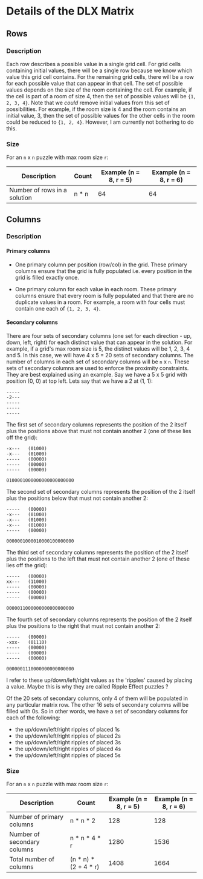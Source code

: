# Details of the DLX Matrix

## Rows

### Description

Each row describes a possible value in a single grid cell. For grid cells containing initial values,
there will be a single row because we know which value this grid cell contains. For the remaining grid cells,
there will be a row for each possible value that can appear in that cell. The set of possible values depends
on the size of the room containing the cell. For example, if the cell is part of a room of size 4, then the set
of possible values will be `{1, 2, 3, 4}`. Note that we _could_ remove initial values from this set of possibilities.
For example, if the room size is 4 and the room contains an initial value, 3, then the set of possible values
for the other cells in the room could be reduced to `{1, 2, 4}`. However, I am currently not bothering to do this.

### Size

For an `n` x `n` puzzle with max room size `r`:

| Description | Count | Example (n = 8, r = 5) | Example (n = 8, r = 6) |
| --- | --- | --- | --- |
| Number of rows in a solution | n * n | 64 | 64 |

## Columns

### Description

#### Primary columns

* One primary column per position (row/col) in the grid.
These primary columns ensure that the grid is fully populated
i.e. every position in the grid is filled exactly once.

* One primary column for each value in each room.
These primary columns ensure that every room is fully populated
and that there are no duplicate values in a room. For example,
a room with four cells must contain one each of `{1, 2, 3, 4}`.

#### Secondary columns

There are four sets of secondary columns (one set for each direction - up, down, left, right)
for each distinct value that can appear in the solution. For example, if a grid's max room size is 5,
the distinct values will be 1, 2, 3, 4 and 5. In this case, we will
have 4 x 5 = 20 sets of secondary columns. The number of columns
in each set of secondary columns will be `n` x `n`. These sets
of secondary columns are used to enforce the proximity constraints.
They are best explained using an example. Say we have a 5 x 5 grid with
position (0, 0) at top left. Lets say that we have a 2 at (1, 1):

```
-----
-2---
-----
-----
-----
```

The first set of secondary columns represents the position of the 2 itself plus
the positions above that must not contain another 2 (one of these lies off the grid):

```
-x---   (01000)
-x---   (01000)
-----   (00000)
-----   (00000)
-----   (00000)

0100001000000000000000000
```

The second set of secondary columns represents the position of the 2 itself plus
the positions below that must not contain another 2:

```
-----   (00000)
-x---   (01000)
-x---   (01000)
-x---   (01000)
-----   (00000)

0000001000010000100000000
```

The third set of secondary columns represents the position of the 2 itself plus
the positions to the left that must not contain another 2 (one of these lies off the grid):

```
-----   (00000)
xx---   (11000)
-----   (00000)
-----   (00000)
-----   (00000)

0000011000000000000000000
```

The fourth set of secondary columns represents the position of the 2 itself plus
the positions to the right that must not contain another 2:

```
-----   (00000)
-xxx-   (01110)
-----   (00000)
-----   (00000)
-----   (00000)

0000001110000000000000000
```

I refer to these up/down/left/right values as the 'ripples' caused by
placing a value. Maybe this is why they are called Ripple Effect puzzles ?

Of the 20 sets of secondary columns, only 4 of them will be populated in any particular matrix row.
The other 16 sets of secondary columns will be filled
with 0s. So in other words, we have a set of secondary columns for each of the following:

* the up/down/left/right ripples of placed 1s
* the up/down/left/right ripples of placed 2s
* the up/down/left/right ripples of placed 3s
* the up/down/left/right ripples of placed 4s
* the up/down/left/right ripples of placed 5s

### Size

For an `n` x `n` puzzle with max room size `r`:

| Description | Count | Example (n = 8, r = 5) | Example (n = 8, r = 6) |
| --- | --- | --- | --- |
| Number of primary columns | n * n * 2 | 128 | 128 |
| Number of secondary columns | n * n * 4 * r | 1280 | 1536 |
| Total number of columns | (n * n) * (2 + 4 * r) | 1408 | 1664 |
